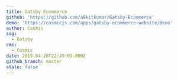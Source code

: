 ```yaml
---
title: Gatsby Ecommerce
github: 'https://github.com/a9kitkumar/Gatsby-Ecommerce'
demo: 'https://cosmicjs.com/apps/gatsby-ecommerce-website/demo'
author: Cosmic
ssg:
  - Gatsby
cms:
  - Cosmic
date: 2019-04-26T22:45:03.000Z
github_branch: master
stale: false
---
```

